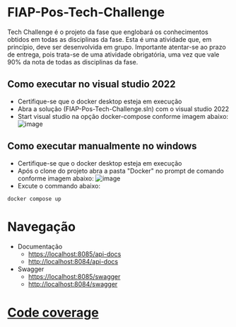 # FIAP-Pos-Tech-Challenge
Tech Challenge é o projeto da fase que englobará os conhecimentos obtidos em todas as disciplinas da fase. Esta é uma atividade que, em princípio, deve ser desenvolvida em grupo. Importante atentar-se ao prazo de entrega, pois trata-se de uma atividade obrigatória, uma vez que vale 90% da nota de todas as disciplinas da fase. 

## Como executar no visual studio 2022
* Certifique-se que o docker desktop esteja em execução
* Abra a solução (FIAP-Pos-Tech-Challenge.sln) com o visual studio 2022
* Start visual studio na opção docker-compose conforme imagem abaixo:
![image](Documentacao/VS-2022-play-docker-compose.png)

## Como executar manualmente no windows
* Certifique-se que o docker desktop esteja em execução
* Após o clone do projeto abra a pasta "Docker" no prompt de comando conforme imagem abaixo:
![image](Documentacao/Abrir-Terminal.png)
* Excute o commando abaixo:
```
docker compose up
```
# Navegação
* Documentação 
    * [https://localhost:8085/api-docs](https://localhost:8085/api-docs/index.html)
    * [http://localhost:8084/api-docs](http://localhost:8084/api-docs/index.html) 
* Swagger
    * [https://localhost:8085/swagger](https://localhost:8085/swagger/index.html)
    * [http://localhost:8084/swagger](http://localhost:8084/swagger/index.html) 


#
# [Code coverage](https://html-preview.github.io/?url=https://github.com/fdelima/FIAP-Pos-Tech-Challenge-Micro-Servico-Producao/blob/develop/TestProject/CodeCoverage/Report/index.htm)
